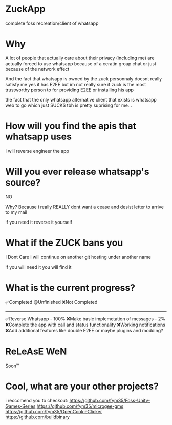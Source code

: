 # ZuckApp
complete foss recreation/client of whatsapp

# Why
A lot of people that actually care about their privacy (including me)
are actually forced to use whatsapp because
of a ceratin group chat or just because of the network effect

And the fact that whatsapp is owned by the zuck personnaly doesnt really satisfy me
yes it has E2EE but im not really sure if zuck is the most trustworthy person
to for providing E2EE or installing his app

the fact that the only whatsapp alternative client that exists is whatsapp web to go
which just SUCKS tbh is pretty suprising for me...

# How will you find the apis that whatsapp uses
I will reverse engineer the app

# Will you ever release whatsapp's source?

NO 

Why? Because i really REALLY dont want a cease and desist letter 
to arrive to my mail

if you need it reverse it yourself

# What if the ZUCK bans you

I Dont Care 
i will continue on another git hosting under another name

if you will need it you will find it

# What is the current progress?

✅Completed 🟡Unfinished ❌Not Completed

-----------------
✅Reverse Whatsapp - 100%
❌Make basic implemetation of messages - 2%
❌Complete the app with call and status functionality
❌Working notifications
❌Add additional features like double E2EE or maybe plugins and modding?

# ReLeAsE WeN

Soon™

# Cool, what are your other projects?

i reccomend you to checkout:
https://github.com/fym35/Foss-Unity-Games-Series
https://github.com/fym35/microgee-gms
https://github.com/fym35/OpenCookieClicker
https://github.com/buildbinary


